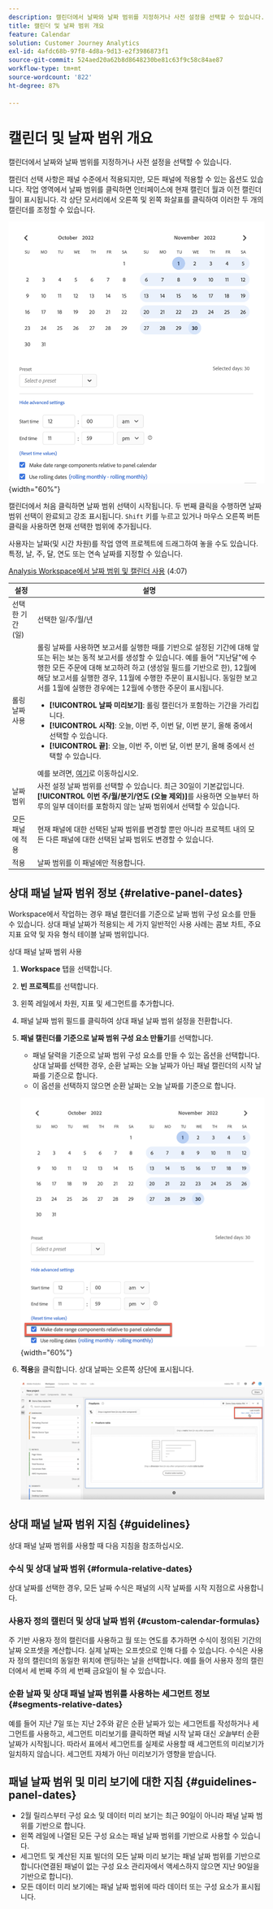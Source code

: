 ```yaml
---
description: 캘린더에서 날짜와 날짜 범위를 지정하거나 사전 설정을 선택할 수 있습니다.
title: 캘린더 및 날짜 범위 개요
feature: Calendar
solution: Customer Journey Analytics
exl-id: 4afdc68b-97f8-4d8a-9d13-e2f3986873f1
source-git-commit: 524aed20a62b8d8648230be81c63f9c58c84ae87
workflow-type: tm+mt
source-wordcount: '822'
ht-degree: 87%

---
```


# 캘린더 및 날짜 범위 개요

캘린더에서 날짜와 날짜 범위를 지정하거나 사전 설정을 선택할 수 있습니다.

캘린더 선택 사항은 패널 수준에서 적용되지만, 모든 패널에 적용할 수 있는 옵션도 있습니다. 작업 영역에서 날짜 범위를 클릭하면 인터페이스에 현재 캘린더 월과 이전 캘린더 월이 표시됩니다. 각 상단 모서리에서 오른쪽 및 왼쪽 화살표를 클릭하여 이러한 두 개의 캘린더를 조정할 수 있습니다.

![캘린더](assets/aw_calendar2.png){width="60%"}

캘린더에서 처음 클릭하면 날짜 범위 선택이 시작됩니다. 두 번째 클릭을 수행하면 날짜 범위 선택이 완료되고 강조 표시됩니다. `Shift` 키를 누르고 있거나 마우스 오른쪽 버튼 클릭을 사용하면 현재 선택한 범위에 추가됩니다.

사용자는 날짜(및 시간 차원)를 작업 영역 프로젝트에 드래그하여 놓을 수도 있습니다. 특정, 날, 주, 달, 연도 또는 연속 날짜를 지정할 수 있습니다.

[Analysis Workspace에서 날짜 범위 및 캘린더 사용](https://experienceleague.adobe.com/docs/analytics-learn/tutorials/analysis-workspace/calendar-and-date-ranges/using-dates-in-analysis-workspace.html) (4:07)

| 설정 | 설명 |
| --- | --- |
| 선택한 기간 (일) | 선택한 일/주/월/년 |
| 롤링 날짜 사용 | 롤링 날짜를 사용하면 보고서를 실행한 때를 기반으로 설정된 기간에 대해 앞 또는 뒤는 보는 동적 보고서를 생성할 수 있습니다. 예를 들어 &quot;지난달&quot;에 수행한 모든 주문에 대해 보고하려 하고 (생성일 필드를 기반으로 한), 12월에 해당 보고서를 실행한 경우, 11월에 수행한 주문이 표시됩니다. 동일한 보고서를 1월에 실행한 경우에는 12월에 수행한 주문이 표시됩니다.<ul><li>**[!UICONTROL 날짜 미리보기]**: 롤링 캘린더가 포함하는 기간을 가리킵니다.</li><li>**[!UICONTROL 시작]**: 오늘, 이번 주, 이번 달, 이번 분기, 올해 중에서 선택할 수 있습니다.</li><li>**[!UICONTROL 끝]**: 오늘, 이번 주, 이번 달, 이번 분기, 올해 중에서 선택할 수 있습니다.</li></ul>예를 보려면, [여기](/help/components/date-ranges/custom-date-ranges.md)로 이동하십시오. |
| 날짜 범위 | 사전 설정 날짜 범위를 선택할 수 있습니다. 최근 30일이 기본값입니다. **[!UICONTROL 이번 주/월/분기/연도 (오늘 제외)]**&#x200B;를 사용하면 오늘부터 하루의 일부 데이터를 포함하지 않는 날짜 범위에서 선택할 수 있습니다. |
| 모든 패널에 적용 | 현재 패널에 대한 선택된 날짜 범위를 변경할 뿐만 아니라 프로젝트 내의 모든 다른 패널에 대한 선택된 날짜 범위도 변경할 수 있습니다. |
| 적용 | 날짜 범위를 이 패널에만 적용합니다. |

## 상대 패널 날짜 범위 정보 {#relative-panel-dates}

Workspace에서 작업하는 경우 패널 캘린더를 기준으로 날짜 범위 구성 요소를 만들 수 있습니다. 상대 패널 날짜가 적용되는 세 가지 일반적인 사용 사례는 콤보 차트, 주요 지표 요약 및 자유 형식 테이블 날짜 범위입니다.

상대 패널 날짜 범위 사용

1. **Workspace** 탭을 선택합니다.
1. **빈 프로젝트**&#x200B;를 선택합니다.
1. 왼쪽 레일에서 차원, 지표 및 세그먼트를 추가합니다.
1. 패널 날짜 범위 필드를 클릭하여 상대 패널 날짜 범위 설정을 전환합니다.
1. **패널 캘린더를 기준으로 날짜 범위 구성 요소 만들기**&#x200B;를 선택합니다.
   * 패널 달력을 기준으로 날짜 범위 구성 요소를 만들 수 있는 옵션을 선택합니다.
상대 날짜를 선택한 경우, 순환 날짜는 오늘 날짜가 아닌 패널 캘린더의 시작 날짜를 기준으로 합니다.
   * 이 옵션을 선택하지 않으면 순환 날짜는 오늘 날짜를 기준으로 합니다.

   ![상대 패널 날짜](assets/relative-date-selected.png){width="60%"}

1. **적용**을 클릭합니다.
상대 날짜는 오른쪽 상단에 표시됩니다.

   ![자유 형식의 상대 날짜 ](assets/relative-date-range1.png)

## 상대 패널 날짜 범위 지침 {#guidelines}

상대 패널 날짜 범위를 사용할 때 다음 지침을 참조하십시오.

### 수식 및 상대 날짜 범위 {#formula-relative-dates}

상대 날짜를 선택한 경우, 모든 날짜 수식은 패널의 시작 날짜를 시작 지점으로 사용합니다.

### 사용자 정의 캘린더 및 상대 날짜 범위 {#custom-calendar-formulas}

주 기반 사용자 정의 캘린더를 사용하고 월 또는 연도를 추가하면 수식이 정의된 기간의 날짜 오프셋을 계산합니다. 실제 날짜는 오프셋으로 인해 다를 수 있습니다. 수식은 사용자 정의 캘린더의 동일한 위치에 랜딩하는 날을 선택합니다. 예를 들어 사용자 정의 캘린더에서 세 번째 주의 세 번째 금요일이 될 수 있습니다.

### 순환 날짜 및 상대 패널 날짜 범위를 사용하는 세그먼트 정보 {#segments-relative-dates}

예를 들어 지난 7일 또는 지난 2주와 같은 순환 날짜가 있는 세그먼트를 작성하거나 세그먼트를 사용하고, 세그먼트 미리보기를 클릭하면 패널 시작 날짜 대신 *오늘*&#x200B;부터 순환 날짜가 시작됩니다. 따라서 표에서 세그먼트를 실제로 사용할 때 세그먼트의 미리보기가 일치하지 않습니다. 세그먼트 자체가 아닌 미리보기가 영향을 받습니다.

## 패널 날짜 범위 및 미리 보기에 대한 지침 {#guidelines-panel-dates}

* 2월 릴리스부터 구성 요소 및 데이터 미리 보기는 최근 90일이 아니라 패널 날짜 범위를 기반으로 합니다.
* 왼쪽 레일에 나열된 모든 구성 요소는 패널 날짜 범위를 기반으로 사용할 수 있습니다.
* 세그먼트 및 계산된 지표 빌더의 모든 날짜 미리 보기는 패널 날짜 범위를 기반으로 합니다(연결된 패널이 없는 구성 요소 관리자에서 액세스하지 않으면 지난 90일을 기반으로 합니다).
* 모든 데이터 미리 보기에는 패널 날짜 범위에 따라 데이터 또는 구성 요소가 표시됩니다.